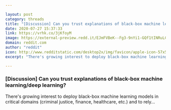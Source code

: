 ```yaml
---

layout: post
category: threads
title: "[Discussion] Can you trust explanations of black-box machine learning/deep learning?"
date: 2020-07-27 15:37:33
link: https://vrhk.co/3jKfoyM
image: https://external-preview.redd.it/EJmFVBeK--Fg3-9nYi1-GQf1tINRuLCYcIsQsWBlZJ0.jpg?width=1200&height=628.272251309&auto=webp&crop=1200:628.272251309,smart&s=a1e385ace657c8f64c6ff08540e8c26dd87a74d4
domain: reddit.com
author: "reddit"
icon: http://www.redditstatic.com/desktop2x/img/favicon/apple-icon-57x57.png
excerpt: "There's growing interest to deploy black-box machine learning models in critical domains (criminal justice, finance, healthcare, etc.) and to rely..."

---
```


### [Discussion] Can you trust explanations of black-box machine learning/deep learning?

There's growing interest to deploy black-box machine learning models in critical domains (criminal justice, finance, healthcare, etc.) and to rely...